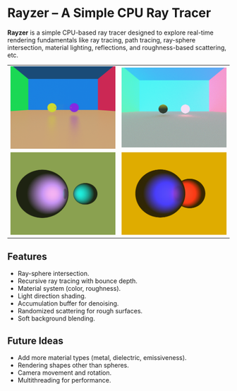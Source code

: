 # Rayzer – A Simple CPU Ray Tracer

**Rayzer** is a simple CPU-based ray tracer designed to explore real-time rendering fundamentals like ray tracing, path tracing, ray-sphere intersection, material lighting, reflections, and roughness-based scattering, etc.

<table> <tr> <td><img src="https://github.com/munucrafts/Rayzer/blob/master/Renders/01.png?raw=true" width="400"/></td> <td><img src="https://github.com/munucrafts/Rayzer/blob/master/Renders/04.png?raw=true" width="400"/></td> </tr> <tr> <td><img src="https://github.com/munucrafts/Rayzer/blob/master/Renders/03.png?raw=true" width="400"/></td> <td><img src="https://github.com/munucrafts/Rayzer/blob/master/Renders/02.png?raw=true" width="400"/></td> </tr> </table>

## Features

- Ray-sphere intersection.
- Recursive ray tracing with bounce depth.
- Material system (color, roughness).
- Light direction shading.
- Accumulation buffer for denoising.
- Randomized scattering for rough surfaces.
- Soft background blending.

## Future Ideas

- Add more material types (metal, dielectric, emissiveness).
- Rendering shapes other than spheres.
- Camera movement and rotation.
- Multithreading for performance.
